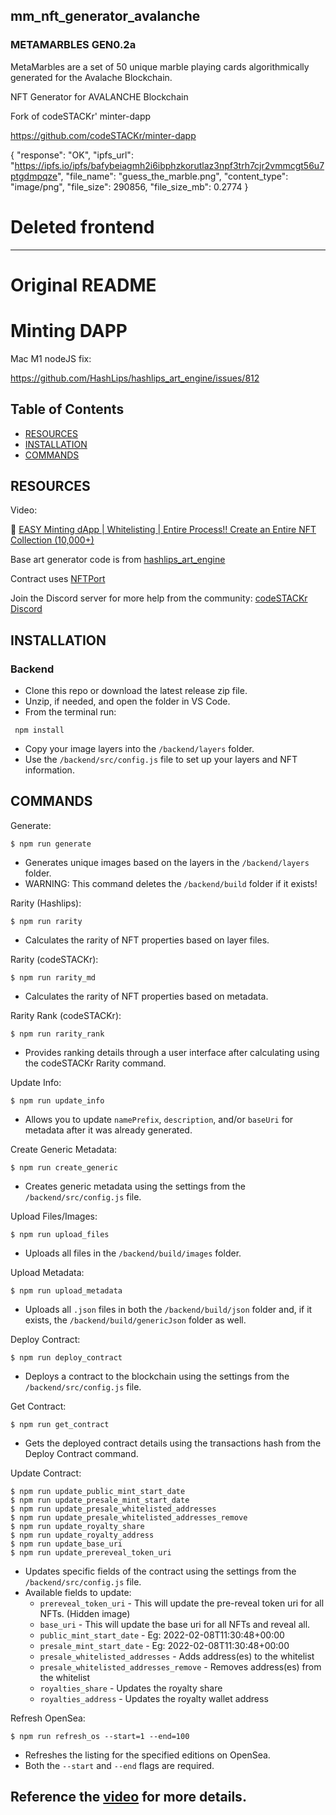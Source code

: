 ## mm_nft_generator_avalanche

### METAMARBLES GEN0.2a

MetaMarbles are a set of 50 unique marble playing cards algorithmically generated for the Avalache Blockchain.

NFT Generator for AVALANCHE Blockchain

Fork of codeSTACKr' minter-dapp

https://github.com/codeSTACKr/minter-dapp

{
  "response": "OK",
  "ipfs_url": "https://ipfs.io/ipfs/bafybeiagmh2i6ibphzkorutlaz3npf3trh7cjr2vmmcgt56u7ptgdmpqze",
  "file_name": "guess_the_marble.png",
  "content_type": "image/png",
  "file_size": 290856,
  "file_size_mb": 0.2774
}

# Deleted frontend


---

# Original README


# Minting DAPP

Mac M1 nodeJS fix:

https://github.com/HashLips/hashlips_art_engine/issues/812


## Table of Contents

- [RESOURCES](#resources)
- [INSTALLATION](#installation)
- [COMMANDS](#commands)

## RESOURCES

Video:

🌟 [EASY Minting dApp | Whitelisting | Entire Process!! Create an Entire NFT Collection (10,000+)](https://youtu.be/cLB7u0KQFIs)

Base art generator code is from [hashlips_art_engine](https://github.com/HashLips/hashlips_art_engine)

Contract uses [NFTPort](https://nftport.xyz)

Join the Discord server for more help from the community: [codeSTACKr Discord](https://discord.gg/A9CnsVzzkZ)

## INSTALLATION

### Backend

- Clone this repo or download the latest release zip file.
- Unzip, if needed, and open the folder in VS Code.
- From the terminal run:
```
 npm install
```
- Copy your image layers into the `/backend/layers` folder.
- Use the `/backend/src/config.js` file to set up your layers and NFT information.

## COMMANDS

Generate:
```
$ npm run generate
```
- Generates unique images based on the layers in the `/backend/layers` folder.
- WARNING: This command deletes the `/backend/build` folder if it exists!

Rarity (Hashlips):
```
$ npm run rarity
```
- Calculates the rarity of NFT properties based on layer files.

Rarity (codeSTACKr):
```
$ npm run rarity_md
```

- Calculates the rarity of NFT properties based on metadata.

Rarity Rank (codeSTACKr):
```
$ npm run rarity_rank
```

- Provides ranking details through a user interface after calculating using the codeSTACKr Rarity command.

Update Info:
```
$ npm run update_info
```

- Allows you to update `namePrefix`, `description`, and/or `baseUri` for metadata after it was already generated.

Create Generic Metadata:
```
$ npm run create_generic
```

- Creates generic metadata using the settings from the `/backend/src/config.js` file.

Upload Files/Images:
```
$ npm run upload_files
```

- Uploads all files in the `/backend/build/images` folder.

Upload Metadata:
```
$ npm run upload_metadata
```

- Uploads all `.json` files in both the `/backend/build/json` folder and, if it exists, the `/backend/build/genericJson` folder as well.

Deploy Contract:
```
$ npm run deploy_contract
```

- Deploys a contract to the blockchain using the settings from the `/backend/src/config.js` file.

Get Contract:
```
$ npm run get_contract
```

- Gets the deployed contract details using the transactions hash from the Deploy Contract command.

Update Contract:
```
$ npm run update_public_mint_start_date
$ npm run update_presale_mint_start_date
$ npm run update_presale_whitelisted_addresses
$ npm run update_presale_whitelisted_addresses_remove
$ npm run update_royalty_share
$ npm run update_royalty_address
$ npm run update_base_uri
$ npm run update_prereveal_token_uri
```

- Updates specific fields of the contract using the settings from the `/backend/src/config.js` file.
- Available fields to update:
  - `prereveal_token_uri` - This will update the pre-reveal token uri for all NFTs. (Hidden image)
  - `base_uri` - This will update the base uri for all NFTs and reveal all.
  - `public_mint_start_date` - Eg: 2022-02-08T11:30:48+00:00
  - `presale_mint_start_date` - Eg: 2022-02-08T11:30:48+00:00
  - `presale_whitelisted_addresses` - Adds address(es) to the whitelist
  - `presale_whitelisted_addresses_remove` - Removes address(es) from the whitelist
  - `royalties_share` - Updates the royalty share
  - `royalties_address` - Updates the royalty wallet address

Refresh OpenSea:
```
$ npm run refresh_os --start=1 --end=100
```

- Refreshes the listing for the specified editions on OpenSea.
- Both the `--start` and `--end` flags are required.

## Reference the [video](https://youtu.be/cLB7u0KQFIs) for more details.
